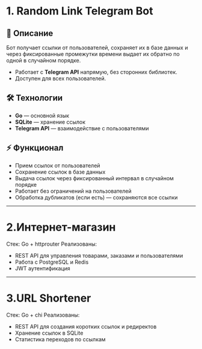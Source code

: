 # 1. Random Link Telegram Bot

## 📌 Описание
Бот получает ссылки от пользователей, сохраняет их в базе данных и через фиксированные промежутки времени выдает их обратно по одной в случайном порядке.  

- Работает с **Telegram API** напрямую, без сторонних библиотек.
- Доступен для всех пользователей.

## 🛠 Технологии
- **Go** — основной язык
- **SQLite** — хранение ссылок
- **Telegram API** — взаимодействие с пользователями

## ⚡ Функционал
- Прием ссылок от пользователей
- Сохранение ссылок в базе данных
- Выдача ссылок через фиксированный интервал в случайном порядке
- Работает без ограничений на пользователей
- Обработка дубликатов (если есть) — сохраняются все ссылки

---

# 2.Интернет-магазин
Стек: Go + httprouter
Реализованы:
  - REST API для управления товарами, заказами и пользователями
  - Работа с PostgreSQL и Redis
  - JWT аутентификация

---

# 3.URL Shortener
Стек: Go + chi
Реализованы:
  -	REST API для создания коротких ссылок и редиректов
  -	Хранение ссылок в SQLite
  -	Статистика переходов по ссылкам
